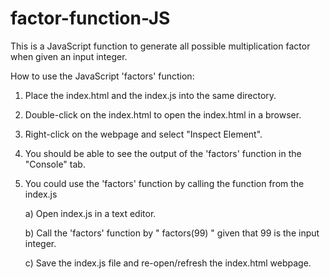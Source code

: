 factor-function-JS
==================

This is a JavaScript function to generate all possible multiplication factor when given an input integer. 

How to use the JavaScript 'factors' function:

1. Place the index.html and the index.js into the same directory.

2. Double-click on the index.html to open the index.html in a browser.

3. Right-click on the webpage and select "Inspect Element".

4. You should be able to see the output of the 'factors' function in the "Console" tab.

5. You could use the 'factors' function by calling the function from the index.js

    a) Open index.js in a text editor.

    b) Call the 'factors' function by " factors(99) " given that 99 is the input integer.

    c) Save the index.js file and re-open/refresh the index.html webpage.
